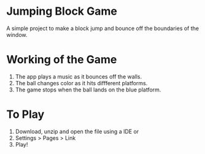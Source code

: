 # Jumping Block Game
A simple project to make a block jump and bounce off the boundaries of the window. 

# Working of the Game
1. The app plays a music as it bounces off the walls.
2. The ball changes color as it hits diffferent platforms.
3. The game stops when the ball lands on the blue platform. 

# To Play 
1. Download, unzip and open the file using a IDE or
1. Settings > Pages > Link
2. Play!

